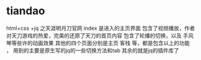# tiandao
html+css +jq  之天涯明月刀官网
index 是进入的主页界面   包含了视频播放，作者对天刀游戏的热爱，完美的还原了天刀的首页内容      包含了轮播的切换，以及  手风琴等些许的动画效果
其他的四个页面分别是主页  客栈 等，都是包含以上的功能 ， 用到的主要是原生写的jq的一些切换方法和tab  其余的就是jq的插件库了
